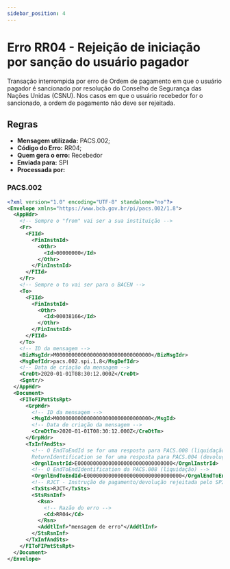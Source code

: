 ```yaml
---
sidebar_position: 4
---
```


# Erro RR04 - Rejeição de iniciação por sanção do usuário pagador

Transação interrompida por erro de Ordem de pagamento em que o usuário pagador é sancionado por resolução do Conselho de Segurança das Nações Unidas (CSNU). Nos casos em que o usuário recebedor for o sancionado, a ordem de pagamento não deve ser rejeitada.

## Regras

- **Mensagem utilizada:** PACS.002;
- **Código do Erro:** RR04;
- **Quem gera o erro:** Recebedor
- **Enviada para:** SPI
- **Processada por:** 

### PACS.002

```xml
<?xml version="1.0" encoding="UTF-8" standalone="no"?>
<Envelope xmlns="https://www.bcb.gov.br/pi/pacs.002/1.8">
  <AppHdr>
    <!-- Sempre o "from" vai ser a sua instituição -->
    <Fr>
      <FIId>
        <FinInstnId>
          <Othr>
            <Id>00000000</Id>
          </Othr>
        </FinInstnId>
      </FIId>
    </Fr>
    <!-- Sempre o to vai ser para o BACEN -->
    <To>
      <FIId>
        <FinInstnId>
          <Othr>
            <Id>00038166</Id>
          </Othr>
        </FinInstnId>
      </FIId>
    </To>
    <!-- ID da mensagem -->
    <BizMsgIdr>M0000000000000000000000000000000</BizMsgIdr>
    <MsgDefIdr>pacs.002.spi.1.8</MsgDefIdr>
    <!-- Data de criação da mensagem -->
    <CreDt>2020-01-01T08:30:12.000Z</CreDt>
    <Sgntr/>
  </AppHdr>
  <Document>
    <FIToFIPmtStsRpt>
      <GrpHdr>
        <!-- ID da mensagem -->
        <MsgId>M0000000000000000000000000000000</MsgId>
        <!-- Data de criação da mensagem -->
        <CreDtTm>2020-01-01T08:30:12.000Z</CreDtTm>
      </GrpHdr>
      <TxInfAndSts>
        <!-- O EndToEndId se for uma resposta para PACS.008 (liquidação) ou
        ReturnIdentification se for uma resposta para PACS.004 (devolução)  -->
        <OrgnlInstrId>E0000000000000000000000000000000</OrgnlInstrId>
        <!-- O EndToEndIdentification da PACS.008 (liquidação) -->
        <OrgnlEndToEndId>E0000000000000000000000000000000</OrgnlEndToEndId>
        <!-- RJCT - Instrução de pagamento/devolução rejeitada pelo SPI / participante do usuário recebedor por erro de negócio  -->
        <TxSts>RJCT</TxSts>
        <StsRsnInf>	
          <Rsn>
            <!-- Razão do erro -->
            <Cd>RR04</Cd>
          </Rsn>
          <AddtlInf>"mensagem de erro"</AddtlInf>
        </StsRsnInf>	
      </TxInfAndSts>
    </FIToFIPmtStsRpt>
  </Document>
</Envelope>
```